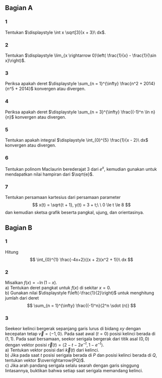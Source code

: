 ## Bagian A

### 1
Tentukan $\displaystyle \int x \sqrt[3]{x + 3}\ dx$.

### 2
Tentukan $\displaystyle \lim_{x \rightarrow 0}\left( \frac{1}{x} - \frac{1}{\sin x}\right)$.

### 3
Periksa apakah deret $\displaystyle \sum_{n = 1}^{\infty} \frac{n^2 + 2014}{n^5 + 2014}$ konvergen atau divergen.

### 4
Periksa apakah deret $\displaystyle \sum_{n = 3}^{\infty} \frac{(-1)^n \ln n}{n}$ konvergen atau divergen.

### 5
Tentukan apakah integral $\displaystyle \int_{0}^{5} \frac{1}{x - 2}\ dx$ konvergen atau divergen.

### 6
Tentukan polinom Maclaurin berederajat $3$ dari $e^x$, kemudian gunakan untuk mendapatkan nilai hampiran dari $\sqrt{e}$.

### 7
Tentukan persamaan kartesius dari persamaan parameter
$$
x(t) = \sqrt{t + 1}, y(t) = 3 + t;\ \  0 \le t \le 8
$$
dan kemudian sketsa grafik beserta pangkal, ujung, dan orientasinya.

## Bagian B

### 1
Hitung
$$
\int_{0}^{1} \frac{-4x+2}{(x + 2)(x^2 + 1)}\ dx
$$

### 2
Misalkan $f(x) = -\ln(1 - x)$.  
a) Tentukan deret pangkat untuk $f(x)$ di sekitar $x = 0$.  
b) Gunakan nilai $\displaystyle f\left(-\frac{1}{2}\right)$ untuk menghitung jumlah dari deret
$$
\sum_{n = 1}^{\infty} \frac{(-1)^n}{2^n \sdot (n)}
$$

### 3
Seekeor kelinci bergerak sepanjang garis lurus di bidang $xy$ dengan kecepatan tetap $\vec{v} = \langle-1, 0\rangle$. Pada saat awal $(t = 0)$ posisi kelinci berada di $(1,1)$. Pada saat bersamaan, seekor serigala bergerak dari titik asal $(0,0)$ dengan vektor posisi $\vec{r}(t) = \langle2 - t - 2e^{-t}, 1 - e^{-t}\rangle$.  
a) Tentukan vektor posisi dari $\vec{k}(t)$ dari kelinci.  
b) Jika pada saat $t$ posisi serigala berada di $P$ dan posisi kelinci berada di $Q$, tentukan vektor $\overrightarrow{PQ}$.  
c) Jika arah pandang serigala selalu searah dengan garis singgung lintasannya, buktikan bahwa setiap saat serigala memandang kelinci.
